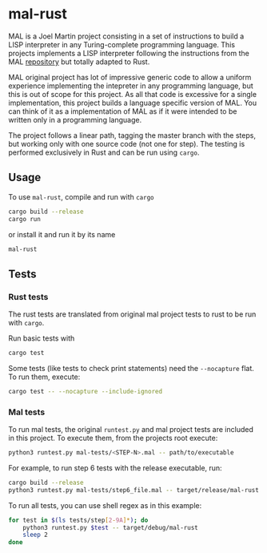 # mal-rust

MAL is a Joel Martin project consisting in a set of instructions to
build a LISP interpreter in any Turing-complete programming
language. This projects implements a LISP interpreter following the
instructions from the MAL
[repository](https://github.com/kanaka/mal) but totally adapted to
Rust.

MAL original project has lot of impressive generic code to allow a
uniform experience implementing the intepreter in any programming
language, but this is out of scope for this project. As all that code
is excessive for a single implementation, this project builds a
language specific version of MAL. You can think of it as a
implementation of MAL as if it were intended to be written only in a
programming language.

The project follows a linear path, tagging the master branch with the
steps, but working only with one source code (not one for step). The
testing is performed exclusively in Rust and can be run using `cargo`.

## Usage

To use `mal-rust`, compile and run with `cargo`
```bash
cargo build --release
cargo run
```

or install it and run it by its name
```bash
mal-rust
```

## Tests

### Rust tests

The rust tests are translated from original mal project tests to rust
to be run with `cargo`.

Run basic tests with
```bash
cargo test
```

Some tests (like tests to check print statements) need the
`--nocapture` flat. To run them, execute:
```bash
cargo test -- --nocapture --include-ignored
```

### Mal tests

To run mal tests, the original `runtest.py` and mal project tests are
included in this project. To execute them, from the projects root
execute:
```bash
python3 runtest.py mal-tests/<STEP-N>.mal -- path/to/executable
```

For example, to run step 6 tests with the release executable, run:
```bash
cargo build --release
python3 runtest.py mal-tests/step6_file.mal -- target/release/mal-rust
```

To run all tests, you can use shell regex as in this example:
```bash
for test in $(ls tests/step[2-9A]*); do 
    python3 runtest.py $test -- target/debug/mal-rust
    sleep 2
done
```
